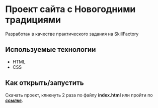 # Проект сайта с Новогодними традициями
Разработан в качестве практического задания на SkillFactory
## Используемые технологии
* HTML
* CSS 
## Как открыть/запустить
Скачать проект, кликнуть 2 раза по файлу **index.html** или пройти по [***ссылке***](https://vladimir-belyak.github.io/5_11_HTML_CSS/).
